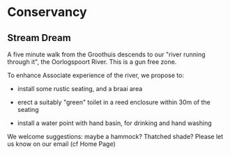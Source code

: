 # Conservancy

## Stream Dream

A five minute walk from the Groothuis descends to our "river running through it", the Oorlogspoort River. This is a gun free zone.

To enhance Associate experience of the river, we propose to:

- install some rustic seating, and a braai area

- erect a suitably "green" toilet in a reed enclosure within 30m of the seating

- install a water point with hand basin, for drinking and hand washing

We welcome suggestions: maybe a hammock?  Thatched shade? Please let us know on our email (cf Home Page)

